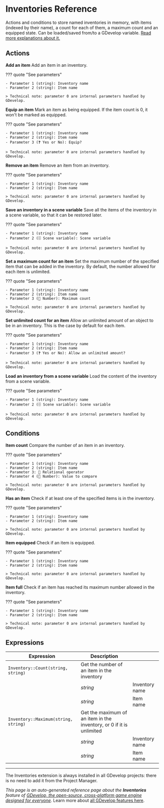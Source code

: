 # Inventories Reference

Actions and conditions to store named inventories in memory, with items (indexed by their name), a count for each of them, a maximum count and an equipped state. Can be loaded/saved from/to a GDevelop variable. [Read more explanations about it.](/gdevelop5/all-features/inventory)

## Actions

**Add an item**
Add an item in an inventory.

??? quote "See parameters"

    - Parameter 1 (string): Inventory name
    - Parameter 2 (string): Item name

    > Technical note: parameter 0 are internal parameters handled by GDevelop.

**Equip an item**
Mark an item as being equipped. If the item count is 0, it won't be marked as equipped.

??? quote "See parameters"

    - Parameter 1 (string): Inventory name
    - Parameter 2 (string): Item name
    - Parameter 3 (❓ Yes or No): Equip?

    > Technical note: parameter 0 are internal parameters handled by GDevelop.

**Remove an item**
Remove an item from an inventory.

??? quote "See parameters"

    - Parameter 1 (string): Inventory name
    - Parameter 2 (string): Item name

    > Technical note: parameter 0 are internal parameters handled by GDevelop.

**Save an inventory in a scene variable**
Save all the items of the inventory in a scene variable, so that it can be restored later.

??? quote "See parameters"

    - Parameter 1 (string): Inventory name
    - Parameter 2 (🗄️ Scene variable): Scene variable

    > Technical note: parameter 0 are internal parameters handled by GDevelop.

**Set a maximum count for an item**
Set the maximum number of the specified item that can be added in the inventory. By default, the number allowed for each item is unlimited.

??? quote "See parameters"

    - Parameter 1 (string): Inventory name
    - Parameter 2 (string): Item name
    - Parameter 3 (🔢 Number): Maximum count

    > Technical note: parameter 0 are internal parameters handled by GDevelop.

**Set unlimited count for an item**
Allow an unlimited amount of an object to be in an inventory. This is the case by default for each item.

??? quote "See parameters"

    - Parameter 1 (string): Inventory name
    - Parameter 2 (string): Item name
    - Parameter 3 (❓ Yes or No): Allow an unlimited amount?

    > Technical note: parameter 0 are internal parameters handled by GDevelop.

**Load an inventory from a scene variable**
Load the content of the inventory from a scene variable.

??? quote "See parameters"

    - Parameter 1 (string): Inventory name
    - Parameter 2 (🗄️ Scene variable): Scene variable

    > Technical note: parameter 0 are internal parameters handled by GDevelop.

## Conditions

**Item count**
Compare the number of an item in an inventory.

??? quote "See parameters"

    - Parameter 1 (string): Inventory name
    - Parameter 2 (string): Item name
    - Parameter 3: 🟰 Relational operator
    - Parameter 4 (🔢 Number): Value to compare

    > Technical note: parameter 0 are internal parameters handled by GDevelop.

**Has an item**
Check if at least one of the specified items is in the inventory.

??? quote "See parameters"

    - Parameter 1 (string): Inventory name
    - Parameter 2 (string): Item name

    > Technical note: parameter 0 are internal parameters handled by GDevelop.

**Item equipped**
Check if an item is equipped.

??? quote "See parameters"

    - Parameter 1 (string): Inventory name
    - Parameter 2 (string): Item name

    > Technical note: parameter 0 are internal parameters handled by GDevelop.

**Item full**
Check if an item has reached its maximum number allowed in the inventory.

??? quote "See parameters"

    - Parameter 1 (string): Inventory name
    - Parameter 2 (string): Item name

    > Technical note: parameter 0 are internal parameters handled by GDevelop.

## Expressions

| Expression | Description |  |
|-----|-----|-----|
| `Inventory::Count(string, string)` | Get the number of an item in the inventory ||
| | _string_ | Inventory name |
| | _string_ | Item name |
| `Inventory::Maximum(string, string)` | Get the maximum of an item in the inventory, or 0 if it is unlimited ||
| | _string_ | Inventory name |
| | _string_ | Item name |



---

The Inventories extension is always installed in all GDevelop projects: there is no need to add it from the Project Manager.

*This page is an auto-generated reference page about the **Inventories** feature of [GDevelop, the open-source, cross-platform game engine designed for everyone](https://gdevelop.io/).* Learn more about [all GDevelop features here](/gdevelop5/all-features).